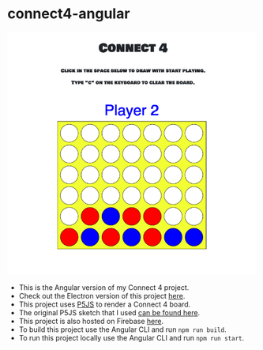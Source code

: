 # connect4-angular

![connect4](connect4.png)

- This is the Angular version of my Connect 4 project.
- Check out the Electron version of this project [here](https://connect4-angular.firebaseapp.com).
- This project uses [P5JS](https://p5js.org/) to render a Connect 4 board.
- The original P5JS sketch that I used [can be found here](https://www.openprocessing.org/sketch/153535/).
- This project is also hosted on Firebase [here](https://connect4-angular.firebaseapp.com/).
- To build this project use the Angular CLI and run `npm run build`.
- To run this project locally use the Angular CLI and run `npm run start`.
